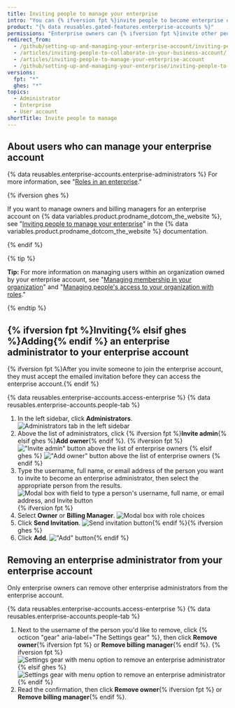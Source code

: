 ```yaml
---
title: Inviting people to manage your enterprise
intro: "You can {% ifversion fpt %}invite people to become enterprise owners or billing managers for{% elsif ghes %}add enterprise owners to{% endif %} your enterprise account. You can also remove enterprise owners {% ifversion fpt %}or billing managers {% endif %}who no longer need access to the enterprise account."
product: "{% data reusables.gated-features.enterprise-accounts %}"
permissions: "Enterprise owners can {% ifversion fpt %}invite other people to become{% elsif ghes %}add{% endif %} additional enterprise administrators."
redirect_from:
  - /github/setting-up-and-managing-your-enterprise-account/inviting-people-to-manage-your-enterprise-account
  - /articles/inviting-people-to-collaborate-in-your-business-account/
  - /articles/inviting-people-to-manage-your-enterprise-account
  - /github/setting-up-and-managing-your-enterprise/inviting-people-to-manage-your-enterprise
versions:
  fpt: "*"
  ghes: "*"
topics:
  - Administrator
  - Enterprise
  - User account
shortTitle: Invite people to manage
---
```


## About users who can manage your enterprise account

{% data reusables.enterprise-accounts.enterprise-administrators %} For more information, see "[Roles in an enterprise](/github/setting-up-and-managing-your-enterprise/roles-in-an-enterprise)."

{% ifversion ghes %}

If you want to manage owners and billing managers for an enterprise account on {% data variables.product.prodname_dotcom_the_website %}, see "[Inviting people to manage your enterprise](/free-pro-team@latest/github/setting-up-and-managing-your-enterprise/managing-users-in-your-enterprise/inviting-people-to-manage-your-enterprise)" in the {% data variables.product.prodname_dotcom_the_website %} documentation.

{% endif %}

{% tip %}

**Tip:** For more information on managing users within an organization owned by your enterprise account, see "[Managing membership in your organization](/articles/managing-membership-in-your-organization)" and "[Managing people's access to your organization with roles](/articles/managing-peoples-access-to-your-organization-with-roles)."

{% endtip %}

## {% ifversion fpt %}Inviting{% elsif ghes %}Adding{% endif %} an enterprise administrator to your enterprise account

{% ifversion fpt %}After you invite someone to join the enterprise account, they must accept the emailed invitation before they can access the enterprise account.{% endif %}

{% data reusables.enterprise-accounts.access-enterprise %}
{% data reusables.enterprise-accounts.people-tab %}

1. In the left sidebar, click **Administrators**.
   ![Administrators tab in the left sidebar](/assets/images/help/business-accounts/administrators-tab.png)
1. Above the list of administrators, click {% ifversion fpt %}**Invite admin**{% elsif ghes %}**Add owner**{% endif %}.
   {% ifversion fpt %}
   !["Invite admin" button above the list of enterprise owners](/assets/images/help/business-accounts/invite-admin-button.png)
   {% elsif ghes %}
   !["Add owner" button above the list of enterprise owners](/assets/images/help/business-accounts/add-owner-button.png)
   {% endif %}
1. Type the username, full name, or email address of the person you want to invite to become an enterprise administrator, then select the appropriate person from the results.
   ![Modal box with field to type a person's username, full name, or email address, and Invite button](/assets/images/help/business-accounts/invite-admins-modal-button.png){% ifversion fpt %}
1. Select **Owner** or **Billing Manager**.
   ![Modal box with role choices](/assets/images/help/business-accounts/invite-admins-roles.png)
1. Click **Send Invitation**.
   ![Send invitation button](/assets/images/help/business-accounts/invite-admins-send-invitation.png){% endif %}{% ifversion ghes %}
1. Click **Add**.
   !["Add" button](/assets/images/help/business-accounts/add-administrator-add-button.png){% endif %}

## Removing an enterprise administrator from your enterprise account

Only enterprise owners can remove other enterprise administrators from the enterprise account.

{% data reusables.enterprise-accounts.access-enterprise %}
{% data reusables.enterprise-accounts.people-tab %}

1. Next to the username of the person you'd like to remove, click {% octicon "gear" aria-label="The Settings gear" %}, then click **Remove owner**{% ifversion fpt %} or **Remove billing manager**{% endif %}.
   {% ifversion fpt %}
   ![Settings gear with menu option to remove an enterprise administrator](/assets/images/help/business-accounts/remove-admin.png)
   {% elsif ghes %}
   ![Settings gear with menu option to remove an enterprise administrator](/assets/images/help/business-accounts/ghes-remove-owner.png)
   {% endif %}
1. Read the confirmation, then click **Remove owner**{% ifversion fpt %} or **Remove billing manager**{% endif %}.
